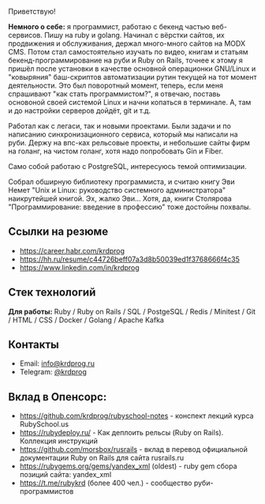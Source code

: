 Приветствую!

**Немного о себе:** я программист, работаю с бекенд частью веб-сервисов. Пишу на ruby и golang. Начинал с вёрстки сайтов, их продвижения и обслуживания, держал много-много сайтов на MODX CMS. Потом стал самостоятельно изучать по видео, книгам и статьям бекенд-программирование на руби и Ruby on Rails, точнее к этому я пришёл после установки в качестве основной операционки GNU/Linux и "ковыряния" баш-скриптов автоматизации рутин текущей на тот момент деятельности. Это был поворотный момент, теперь, если меня спрашивают "как стать программистом?", я отвечаю, поставь основоной своей системой Linux и начни копаться в терминале. А, там и до настройки серверов дойдёт, git и т.д.

Работал как с легаси, так и новыми проектами. Были задачи и по написанию синхронизационного сервиса, который мы написали на руби. Держу на впс-ках рельсовые проекты, и небольшие сайты фирм на голанг, на чистом голанг, хотя надо попробовать Gin и Fiber.

Само собой работаю с PostgreSQL, интересуюсь темой оптимизации.

Собрал обширную библиотеку программиста, и считаю книгу Эви Немет "Unix и Linux: руководство системного администратора" наикрутейшей книгой. Эх, жалко Эви... Хотя, да, книги Столярова "Программирование: введение в профессию" тоже достойны похвалы.

## Ссылки на резюме

- https://career.habr.com/krdprog
- https://hh.ru/resume/c44726beff07a3d8b50039ed1f3768666f4c35
- https://www.linkedin.com/in/krdprog

## Стек технологий

**Для работы:** Ruby / Ruby on Rails / SQL / PostgeSQL / Redis / Minitest / Git / HTML / CSS / Docker / Golang / Apache Kafka

## Контакты

- Email: info@krdprog.ru
- Telegram: [@krdprog](https://t.me/krdprog)

## Вклад в Опенсорс:

- https://github.com/krdprog/rubyschool-notes - конспект лекций курса RubySchool.us
- https://rubydeploy.ru/ - Как деплоить рельсы (Ruby on Rails). Коллекция инструкций
- https://github.com/morsbox/rusrails - вклад в перевод официальной документации Ruby on Rails для сайта rusrails.ru
- https://rubygems.org/gems/yandex_xml (oldest) - ruby gem сбора позиций сайта: yandex_xml
- https://t.me/rubykrd (более 400 чел.) - сообщество руби-программистов
